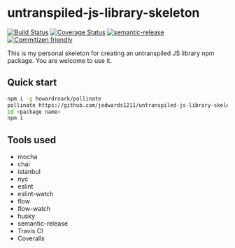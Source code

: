 # untranspiled-js-library-skeleton

[![Build Status](https://travis-ci.org/jedwards1211/untranspiled-js-library-skeleton.svg?branch=master)](https://travis-ci.org/jedwards1211/untranspiled-js-library-skeleton)
[![Coverage Status](https://codecov.io/gh/jedwards1211/untranspiled-js-library-skeleton/branch/master/graph/badge.svg)](https://codecov.io/gh/jedwards1211/untranspiled-js-library-skeleton)
[![semantic-release](https://img.shields.io/badge/%20%20%F0%9F%93%A6%F0%9F%9A%80-semantic--release-e10079.svg)](https://github.com/semantic-release/semantic-release)
[![Commitizen friendly](https://img.shields.io/badge/commitizen-friendly-brightgreen.svg)](http://commitizen.github.io/cz-cli/)

This is my personal skeleton for creating an untranspiled JS library npm package.  You are welcome to use it.

## Quick start

```sh
npm i -g howardroark/pollinate
pollinate https://github.com/jedwards1211/untranspiled-js-library-skeleton.git --keep-history --name <package name> --author <your name> --organization <github organization> --description <package description>
cd <package name>
npm i
```

## Tools used

* mocha
* chai
* istanbul
* nyc
* eslint
* eslint-watch
* flow
* flow-watch
* husky
* semantic-release
* Travis CI
* Coveralls

